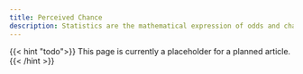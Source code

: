 ```yaml
---
title: Perceived Chance
description: Statistics are the mathematical expression of odds and chance, but even is the math is sound sometimes players have a hard time accepting repeating odds that aren't in their favor.
---
```


{{< hint "todo">}}
This page is currently a placeholder for a planned article.
{{< /hint >}}